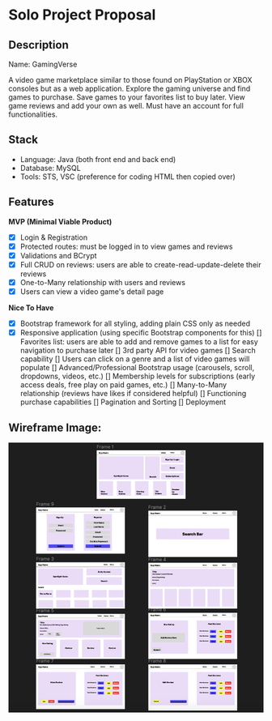 # Solo Project Proposal

## Description

Name: GamingVerse

A video game marketplace similar to those found on PlayStation or XBOX consoles but as a web application. Explore the gaming universe and find games to purchase. Save games to your favorites list to buy later. View game reviews and add your own as well. Must have an account for full functionalities. 

## Stack

* Language: Java (both front end and back end)
* Database: MySQL
* Tools: STS, VSC (preference for coding HTML then copied over)

## Features

**MVP (Minimal Viable Product)**
* [x] Login & Registration 
* [x] Protected routes: must be logged in to view games and reviews
* [x] Validations and BCrypt
* [x] Full CRUD on reviews: users are able to create-read-update-delete their reviews
* [x] One-to-Many relationship with users and reviews
* [x] Users can view a video game's detail page

**Nice To Have**
* [x] Bootstrap framework for all styling, adding plain CSS only as needed
* [x] Responsive application (using specific Bootstrap components for this)
[] Favorites list: users are able to add and remove games to a list for easy navigation to purchase later
[] 3rd party API for video games
[] Search capability
[] Users can click on a genre and a list of video games will populate
[] Advanced/Professional Bootstrap usage (carousels, scroll, dropdowns, videos, etc.)
[] Membership levels for subscriptions (early access deals, free play on paid games, etc.)
[] Many-to-Many relationship (reviews have likes if considered helpful)
[] Functioning purchase capabilities
[] Pagination and Sorting
[] Deployment 

## Wireframe Image: 

![wireframe image](/static/images/wireframe.png)

